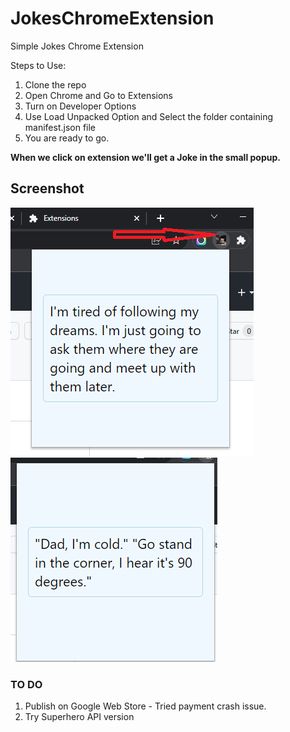 # JokesChromeExtension
Simple Jokes Chrome Extension

Steps to Use:
1. Clone the repo
2. Open Chrome and Go to Extensions
3. Turn on Developer Options
4. Use Load Unpacked Option and Select the folder containing manifest.json file
5. You are ready to go.

**When we click on extension we'll get a Joke in the small popup.**

## Screenshot

<img src="https://github.com/msn2106/JokesChromeExtension/blob/main/Joke2.png" alt="Joke 2" style="margin-right:20px"/>
<img src="https://github.com/msn2106/JokesChromeExtension/blob/main/Joke1.png" alt="Joke 1" />




### TO DO
1. Publish on Google Web Store - Tried payment crash issue.
2. Try Superhero API version


